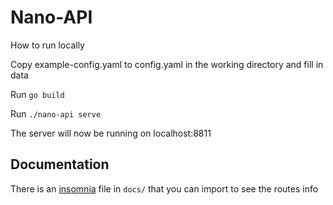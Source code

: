 # Nano-API

How to run locally

Copy example-config.yaml to config.yaml in the working directory and fill in data

Run `go build`

Run `./nano-api serve`

The server will now be running on localhost:8811

## Documentation

There is an [insomnia](https://insomnia.rest/) file in `docs/` that you can import to see the routes info
